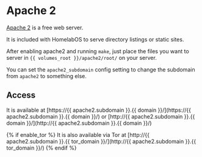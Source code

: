 # Apache 2

[Apache 2](https://httpd.apache.org/) is a free web server.

It is included with HomelabOS to serve directory listings or static sites.

After enabling apache2 and running `make`, just place the files you want to
server in `{{ volumes_root }}/apache2/root/` on your server.

You can set the `apache2_subdomain` config setting to change the subdomain
from `apache2` to something else.

## Access

It is available at [https://{{ apache2.subdomain }}.{{ domain }}/](https://{{ apache2.subdomain }}.{{ domain }}/) or [http://{{ apache2.subdomain }}.{{ domain }}/](http://{{ apache2.subdomain }}.{{ domain }}/)

{% if enable_tor %}
It is also available via Tor at [http://{{ apache2.subdomain }}.{{ tor_domain }}/](http://{{ apache2.subdomain }}.{{ tor_domain }}/)
{% endif %}

